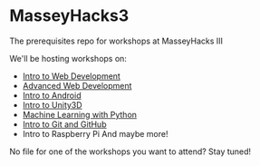 # MasseyHacks3
The prerequisites repo for workshops at MasseyHacks III

We'll be hosting workshops on:
* [Intro to Web Development](https://github.com/MJez29/MasseyHacks3/blob/master/intro-front-end)
* [Advanced Web Development](https://github.com/MJez29/MasseyHacks3/blob/master/advanced-front-end.md)
* [Intro to Android](https://github.com/MJez29/MasseyHacks3/blob/master/android.md)
* [Intro to Unity3D](https://github.com/MJez29/MasseyHacks3/blob/master/unity3d.md)
* [Machine Learning with Python](https://github.com/MJez29/MasseyHacks3/blob/master/python-machine-learning.md)
* [Intro to Git and GitHub](https://github.com/MJez29/MasseyHacks3/blob/master/git-and-github.md)
* Intro to Raspberry Pi
And maybe more!

No file for one of the workshops you want to attend? Stay tuned!
